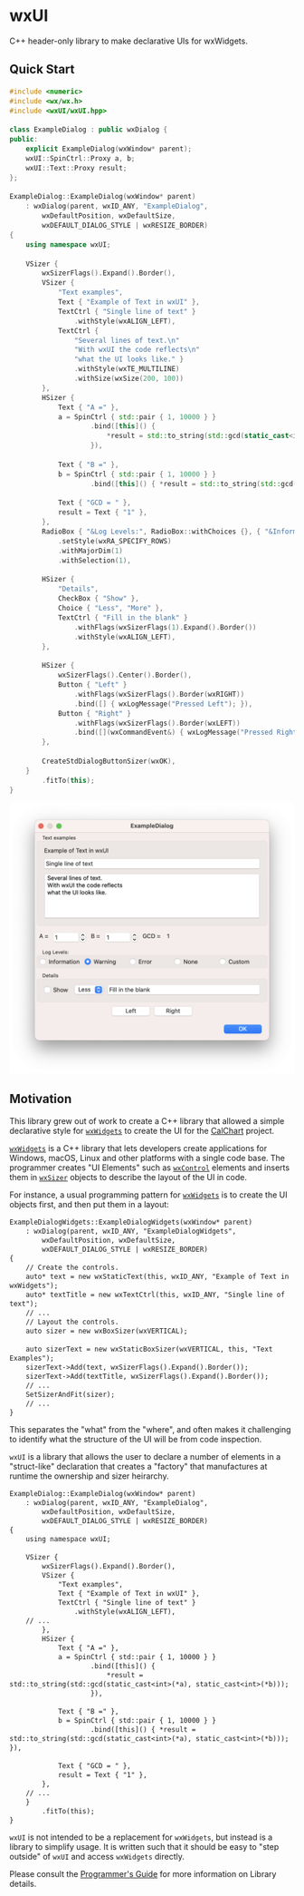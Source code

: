 # wxUI
C++ header-only library to make declarative UIs for wxWidgets.

## Quick Start

```cpp
#include <numeric>
#include <wx/wx.h>
#include <wxUI/wxUI.hpp>

class ExampleDialog : public wxDialog {
public:
    explicit ExampleDialog(wxWindow* parent);
    wxUI::SpinCtrl::Proxy a, b;
    wxUI::Text::Proxy result;
};

ExampleDialog::ExampleDialog(wxWindow* parent)
    : wxDialog(parent, wxID_ANY, "ExampleDialog",
        wxDefaultPosition, wxDefaultSize,
        wxDEFAULT_DIALOG_STYLE | wxRESIZE_BORDER)
{
    using namespace wxUI;

    VSizer {
        wxSizerFlags().Expand().Border(),
        VSizer {
            "Text examples",
            Text { "Example of Text in wxUI" },
            TextCtrl { "Single line of text" }
                .withStyle(wxALIGN_LEFT),
            TextCtrl {
                "Several lines of text.\n"
                "With wxUI the code reflects\n"
                "what the UI looks like." }
                .withStyle(wxTE_MULTILINE)
                .withSize(wxSize(200, 100))
        },
        HSizer {
            Text { "A =" },
            a = SpinCtrl { std::pair { 1, 10000 } }
                    .bind([this]() {
                        *result = std::to_string(std::gcd(static_cast<int>(*a), static_cast<int>(*b)));
                    }),

            Text { "B =" },
            b = SpinCtrl { std::pair { 1, 10000 } }
                    .bind([this]() { *result = std::to_string(std::gcd(static_cast<int>(*a), static_cast<int>(*b))); }),

            Text { "GCD = " },
            result = Text { "1" },
        },
        RadioBox { "&Log Levels:", RadioBox::withChoices {}, { "&Information", "&Warning", "&Error", "&None", "&Custom" } }
            .setStyle(wxRA_SPECIFY_ROWS)
            .withMajorDim(1)
            .withSelection(1),

        HSizer {
            "Details",
            CheckBox { "Show" },
            Choice { "Less", "More" },
            TextCtrl { "Fill in the blank" }
                .withFlags(wxSizerFlags(1).Expand().Border())
                .withStyle(wxALIGN_LEFT),
        },

        HSizer {
            wxSizerFlags().Center().Border(),
            Button { "Left" }
                .withFlags(wxSizerFlags().Border(wxRIGHT))
                .bind([] { wxLogMessage("Pressed Left"); }),
            Button { "Right" }
                .withFlags(wxSizerFlags().Border(wxLEFT))
                .bind([](wxCommandEvent&) { wxLogMessage("Pressed Right"); }),
        },

        CreateStdDialogButtonSizer(wxOK),
    }
        .fitTo(this);
}
```
<img src="docs/images/ExampleDialog.png"/>



## Motivation
This library grew out of work to create a C++ library that allowed a simple declarative style for [`wxWidgets`](https://www.wxwidgets.org) to create the UI for the [CalChart](https://github.com/calband/calchart) project.  

[`wxWidgets`](https://www.wxwidgets.org) is a C++ library that lets developers create applications for Windows, macOS, Linux and other platforms with a single code base.  The programmer creates "UI Elements" such as [`wxControl`](https://docs.wxwidgets.org/3.2/classwx_control.html) elements and inserts them in [`wxSizer`](https://docs.wxwidgets.org/3.2/classwx_sizer.html) objects to describe the layout of the UI in code.

For instance, a usual programming pattern for [`wxWidgets`](https://www.wxwidgets.org) is to create the UI objects first, and then put them in a layout: 

```
ExampleDialogWidgets::ExampleDialogWidgets(wxWindow* parent)
    : wxDialog(parent, wxID_ANY, "ExampleDialogWidgets",
        wxDefaultPosition, wxDefaultSize,
        wxDEFAULT_DIALOG_STYLE | wxRESIZE_BORDER)
{
    // Create the controls.
    auto* text = new wxStaticText(this, wxID_ANY, "Example of Text in wxWidgets");
    auto* textTitle = new wxTextCtrl(this, wxID_ANY, "Single line of text");
    // ...
    // Layout the controls.
    auto sizer = new wxBoxSizer(wxVERTICAL);

    auto sizerText = new wxStaticBoxSizer(wxVERTICAL, this, "Text Examples");
    sizerText->Add(text, wxSizerFlags().Expand().Border());
    sizerText->Add(textTitle, wxSizerFlags().Expand().Border());
    // ...
    SetSizerAndFit(sizer);
    // ...
}
```

This separates the "what" from the "where", and often makes it challenging to identify what the structure of the UI will be from code inspection.

`wxUI` is a library that allows the user to declare a number of elements in a "struct-like" declaration that creates a "factory" that manufactures at runtime the ownership and sizer heirarchy.


```
ExampleDialog::ExampleDialog(wxWindow* parent)
    : wxDialog(parent, wxID_ANY, "ExampleDialog",
        wxDefaultPosition, wxDefaultSize,
        wxDEFAULT_DIALOG_STYLE | wxRESIZE_BORDER)
{
    using namespace wxUI;

    VSizer {
        wxSizerFlags().Expand().Border(),
        VSizer {
            "Text examples",
            Text { "Example of Text in wxUI" },
            TextCtrl { "Single line of text" }
                .withStyle(wxALIGN_LEFT),
    // ...
        },
        HSizer {
            Text { "A =" },
            a = SpinCtrl { std::pair { 1, 10000 } }
                    .bind([this]() {
                        *result = std::to_string(std::gcd(static_cast<int>(*a), static_cast<int>(*b)));
                    }),

            Text { "B =" },
            b = SpinCtrl { std::pair { 1, 10000 } }
                    .bind([this]() { *result = std::to_string(std::gcd(static_cast<int>(*a), static_cast<int>(*b))); }),

            Text { "GCD = " },
            result = Text { "1" },
        },
    // ...
    }
        .fitTo(this);
}
```

`wxUI` is not intended to be a replacement for `wxWidgets`, but instead is a library to simplify usage.  It is written such that it should be easy to "step outside" of `wxUI` and access `wxWidgets` directly.

Please consult the [Programmer's Guide](docs/ProgrammersGuide.md) for more information on Library details.
